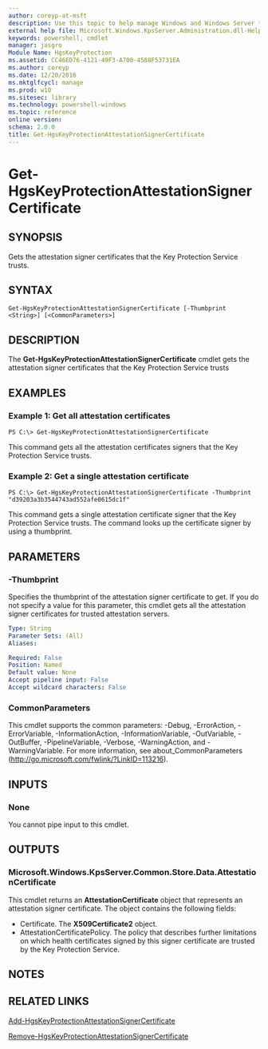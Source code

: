 ```yaml
---
author: coreyp-at-msft
description: Use this topic to help manage Windows and Windows Server technologies with Windows PowerShell.
external help file: Microsoft.Windows.KpsServer.Administration.dll-Help.xml
keywords: powershell, cmdlet
manager: jasgro
Module Name: HgsKeyProtection
ms.assetid: CC46ED76-4121-49F3-A700-4588F53731EA
ms.author: coreyp
ms.date: 12/20/2016
ms.mktglfcycl: manage
ms.prod: w10
ms.sitesec: library
ms.technology: powershell-windows
ms.topic: reference
online version: 
schema: 2.0.0
title: Get-HgsKeyProtectionAttestationSignerCertificate
---
```


# Get-HgsKeyProtectionAttestationSignerCertificate

## SYNOPSIS
Gets the attestation signer certificates that the Key Protection Service trusts.

## SYNTAX

```
Get-HgsKeyProtectionAttestationSignerCertificate [-Thumbprint <String>] [<CommonParameters>]
```

## DESCRIPTION
The **Get-HgsKeyProtectionAttestationSignerCertificate** cmdlet gets the attestation signer certificates that the Key Protection Service trusts

## EXAMPLES

### Example 1: Get all attestation certificates
```
PS C:\> Get-HgsKeyProtectionAttestationSignerCertificate
```

This command gets all the attestation certificates signers that the Key Protection Service trusts.

### Example 2: Get a single attestation certificate
```
PS C:\> Get-HgsKeyProtectionAttestationSignerCertificate -Thumbprint "d39203a3b3544743ad552afe0615dc1f"
```

This command gets a single attestation certificate signer that the Key Protection Service trusts.
The command looks up the certificate signer by using a thumbprint.

## PARAMETERS

### -Thumbprint
Specifies the thumbprint of the attestation signer certificate to get.
If you do not specify a value for this parameter, this cmdlet gets all the attestation signer certificates for trusted attestation servers.

```yaml
Type: String
Parameter Sets: (All)
Aliases: 

Required: False
Position: Named
Default value: None
Accept pipeline input: False
Accept wildcard characters: False
```

### CommonParameters
This cmdlet supports the common parameters: -Debug, -ErrorAction, -ErrorVariable, -InformationAction, -InformationVariable, -OutVariable, -OutBuffer, -PipelineVariable, -Verbose, -WarningAction, and -WarningVariable. For more information, see about_CommonParameters (http://go.microsoft.com/fwlink/?LinkID=113216).

## INPUTS

### None
You cannot pipe input to this cmdlet.

## OUTPUTS

### Microsoft.Windows.KpsServer.Common.Store.Data.AttestationCertificate
This cmdlet returns an **AttestationCertificate** object that represents an attestation signer certificate.
The object contains the following fields: 

- Certificate.
The **X509Certificate2** object. 
- AttestationCertificatePolicy.
The policy that describes further limitations on which health certificates signed by this signer certificate are trusted by the Key Protection Service.

## NOTES

## RELATED LINKS

[Add-HgsKeyProtectionAttestationSignerCertificate](./add-hgskeyprotectionattestationsignercertificate.md)

[Remove-HgsKeyProtectionAttestationSignerCertificate](./remove-hgskeyprotectionattestationsignercertificate.md)


